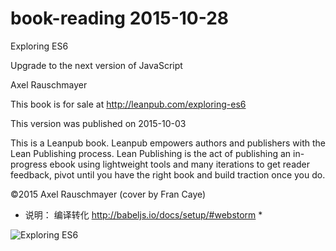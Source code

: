# book-reading 2015-10-28


Exploring ES6

Upgrade to the next version of JavaScript

Axel Rauschmayer

This book is for sale at http://leanpub.com/exploring-es6

This version was published on 2015-10-03

This is a Leanpub book. Leanpub empowers authors and publishers with the Lean Publishing
process. Lean Publishing is the act of publishing an in-progress ebook using lightweight tools and
many iterations to get reader feedback, pivot until you have the right book and build traction once
you do.

©2015 Axel Rauschmayer (cover by Fran Caye)


 * 说明： 编译转化   http://babeljs.io/docs/setup/#webstorm *
 



![Exploring ES6](https://raw.githubusercontent.com/sdcuike/book-reading/master/images/Exploring%20ES6%20.jpeg)